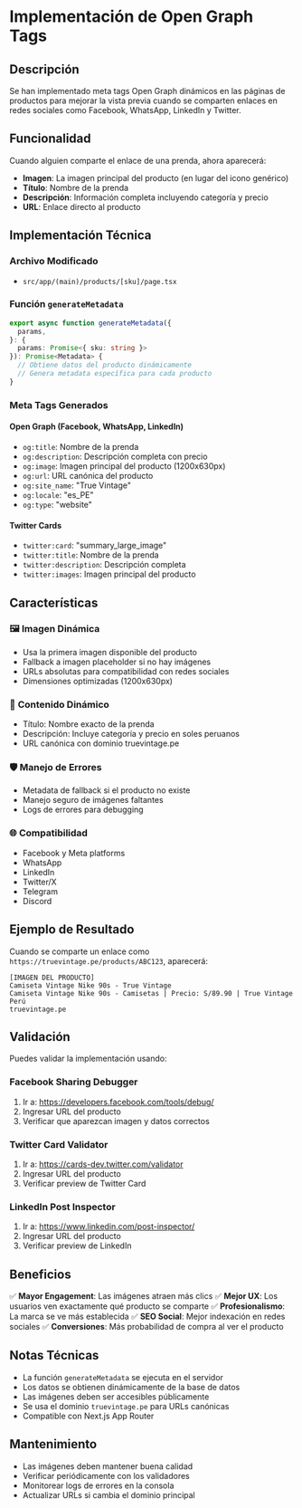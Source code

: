 # Implementación de Open Graph Tags

## Descripción

Se han implementado meta tags Open Graph dinámicos en las páginas de productos para mejorar la vista previa cuando se comparten enlaces en redes sociales como Facebook, WhatsApp, LinkedIn y Twitter.

## Funcionalidad

Cuando alguien comparte el enlace de una prenda, ahora aparecerá:
- **Imagen**: La imagen principal del producto (en lugar del icono genérico)
- **Título**: Nombre de la prenda
- **Descripción**: Información completa incluyendo categoría y precio
- **URL**: Enlace directo al producto

## Implementación Técnica

### Archivo Modificado
- `src/app/(main)/products/[sku]/page.tsx`

### Función `generateMetadata`

```typescript
export async function generateMetadata({
  params,
}: {
  params: Promise<{ sku: string }>
}): Promise<Metadata> {
  // Obtiene datos del producto dinámicamente
  // Genera metadata específica para cada producto
}
```

### Meta Tags Generados

#### Open Graph (Facebook, WhatsApp, LinkedIn)
- `og:title`: Nombre de la prenda
- `og:description`: Descripción completa con precio
- `og:image`: Imagen principal del producto (1200x630px)
- `og:url`: URL canónica del producto
- `og:site_name`: "True Vintage"
- `og:locale`: "es_PE"
- `og:type`: "website"

#### Twitter Cards
- `twitter:card`: "summary_large_image"
- `twitter:title`: Nombre de la prenda
- `twitter:description`: Descripción completa
- `twitter:images`: Imagen principal del producto

## Características

### 🖼️ **Imagen Dinámica**
- Usa la primera imagen disponible del producto
- Fallback a imagen placeholder si no hay imágenes
- URLs absolutas para compatibilidad con redes sociales
- Dimensiones optimizadas (1200x630px)

### 📝 **Contenido Dinámico**
- Título: Nombre exacto de la prenda
- Descripción: Incluye categoría y precio en soles peruanos
- URL canónica con dominio truevintage.pe

### 🛡️ **Manejo de Errores**
- Metadata de fallback si el producto no existe
- Manejo seguro de imágenes faltantes
- Logs de errores para debugging

### 🌐 **Compatibilidad**
- Facebook y Meta platforms
- WhatsApp
- LinkedIn
- Twitter/X
- Telegram
- Discord

## Ejemplo de Resultado

Cuando se comparte un enlace como `https://truevintage.pe/products/ABC123`, aparecerá:

```
[IMAGEN DEL PRODUCTO]
Camiseta Vintage Nike 90s - True Vintage
Camiseta Vintage Nike 90s - Camisetas | Precio: S/89.90 | True Vintage Perú
truevintage.pe
```

## Validación

Puedes validar la implementación usando:

### Facebook Sharing Debugger
1. Ir a: https://developers.facebook.com/tools/debug/
2. Ingresar URL del producto
3. Verificar que aparezcan imagen y datos correctos

### Twitter Card Validator
1. Ir a: https://cards-dev.twitter.com/validator
2. Ingresar URL del producto
3. Verificar preview de Twitter Card

### LinkedIn Post Inspector
1. Ir a: https://www.linkedin.com/post-inspector/
2. Ingresar URL del producto
3. Verificar preview de LinkedIn

## Beneficios

✅ **Mayor Engagement**: Las imágenes atraen más clics
✅ **Mejor UX**: Los usuarios ven exactamente qué producto se comparte
✅ **Profesionalismo**: La marca se ve más establecida
✅ **SEO Social**: Mejor indexación en redes sociales
✅ **Conversiones**: Más probabilidad de compra al ver el producto

## Notas Técnicas

- La función `generateMetadata` se ejecuta en el servidor
- Los datos se obtienen dinámicamente de la base de datos
- Las imágenes deben ser accesibles públicamente
- Se usa el dominio `truevintage.pe` para URLs canónicas
- Compatible con Next.js App Router

## Mantenimiento

- Las imágenes deben mantener buena calidad
- Verificar periódicamente con los validadores
- Monitorear logs de errores en la consola
- Actualizar URLs si cambia el dominio principal